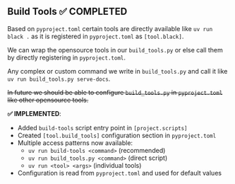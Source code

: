 

## Build Tools ✅ COMPLETED

Based on `pyproject.toml` certain tools are directly available like `uv run black .` as it is registered in `pyproject.toml` as `[tool.black]`.

We can wrap the opensource tools in our `build_tools.py` or else call them by directly registering in `pyproject.toml`. 

Any complex or custom command we write in `build_tools.py` and call it like `uv run build_tools.py serve-docs`.

~~In future we should be able to configure `build_tools.py` in `pyproject.toml` like other opensource tools.~~

**✅ IMPLEMENTED**: 
- Added `build-tools` script entry point in `[project.scripts]`
- Created `[tool.build_tools]` configuration section in `pyproject.toml`
- Multiple access patterns now available:
  - `uv run build-tools <command>` (recommended)
  - `uv run build_tools.py <command>` (direct script)
  - `uv run <tool> <args>` (individual tools)
- Configuration is read from `pyproject.toml` and used for default values

